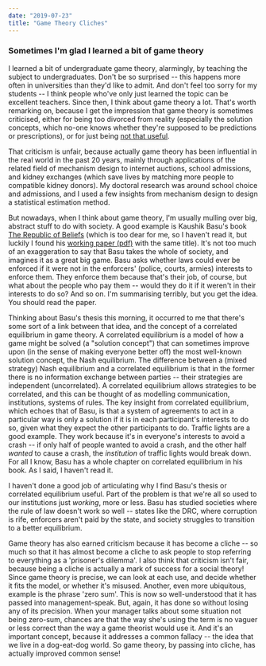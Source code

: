 ```yaml
---
date: "2019-07-23"
title: "Game Theory Cliches"
---
```


### Sometimes I'm glad I learned a bit of game theory

I learned a bit of undergraduate game theory, alarmingly, by teaching the subject to undergraduates. Don't be so surprised -- this happens more often in universities than they'd like to admit. And don't feel too sorry for my students -- I think people who've only just learned the topic can be excellent teachers. Since then, I think about game theory a lot. That's worth remarking on, because I get the impression that game theory is sometimes criticised, either for being too divorced from reality (especially the solution concepts, which no-one knows whether they're supposed to be predictions or prescriptions), or for just being [not that useful](https://statmodeling.stat.columbia.edu/2020/01/12/four-projects-in-the-intellectual-history-of-quantitative-social-science/).

That criticism is unfair, because actually game theory has been influential in the real world in the past 20 years, mainly through applications of the related field of mechanism design to internet auctions, school admissions, and kidney exchanges (which save lives by matching more people to compatible kidney donors). My doctoral research was around school choice and admissions, and I used a few insights from mechanism design to design a statistical estimation method.

But nowadays, when I think about game theory, I'm usually mulling over big, abstract stuff to do with society. A good example is Kaushik Basu's book [The Republic of Beliefs](https://press.princeton.edu/books/hardcover/9780691177687/the-republic-of-beliefs) (which is too dear for me, so I haven't read it, but luckily I found his [working paper (pdf)](https://openknowledge.worldbank.org/handle/10986/21991) with the same title). It's not too much of an exaggeration to say that Basu takes the whole of society, and imagines it as a great big game. Basu asks whether laws could ever be enforced if it were not in the enforcers' (police, courts, armies) interests to enforce them. They enforce them because that's their job, of course, but what about the people who pay them -- would they do it if it weren't in their interests to do so? And so on. I'm summarising terribly, but you get the idea. You should read the paper.

Thinking about Basu's thesis this morning, it occurred to me that there's some sort of a link between that idea, and the concept of a correlated equilibrium in game theory. A correlated equilibrium is a model of how a game might be solved (a "solution concept") that can sometimes improve upon (in the sense of making everyone better off) the most well-known solution concept, the Nash equilibrium. The difference between a (mixed strategy) Nash equilibrium and a correlated equilibrium is that in the former there is no information exchange between parties -- their strategies are independent (uncorrelated). A correlated equilibrium allows strategies to be correlated, and this can be thought of as modelling communication, institutions, systems of rules. The key insight from correlated equilibrium, which echoes that of Basu, is that a system of agreements to act in a particular way is only a solution if it is in each participant's interests to do so, given what they expect the other participants to do. Traffic lights are a good example. They work because it's in everyone's interests to avoid a crash -- if only half of people wanted to avoid a crash, and the other half _wanted_ to cause a crash, the _institution_ of traffic lights would break down. For all I know, Basu has a whole chapter on correlated equilibrium in his book. As I said, I haven't read it.

I haven't done a good job of articulating why I find Basu's thesis or correlated equilibrium useful. Part of the problem is that we're all so used to our institutions just _working_, more or less. Basu has studied societies where the rule of law doesn't work so well -- states like the DRC, where corruption is rife, enforcers aren't paid by the state, and society struggles to transition to a better equilibrium.

Game theory has also earned criticism because it has become a cliche -- so much so that it has almost become a cliche to ask people to stop referring to everything as a 'prisoner's dilemma'. I also think that criticism isn't fair, because being a cliche is actually a mark of success for a social theory! Since game theory is precise, we can look at each use, and decide whether it fits the model, or whether it's misused. Another, even more ubiquitous, example is the phrase 'zero sum'. This is now so well-understood that it has passed into management-speak. But, again, it has done so without losing any of its precision. When your manager talks about some situation not being zero-sum, chances are that the way she's using the term is no vaguer or less correct than the way a game theorist would use it. And it's an important concept, because it addresses a common fallacy -- the idea that we live in a dog-eat-dog world. So game theory, by passing into cliche, has actually improved common sense!